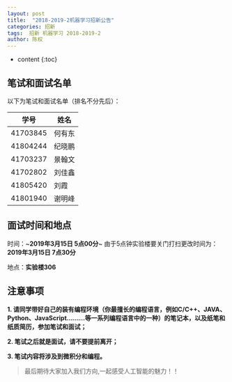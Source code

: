 ```yaml
---
layout: post
title:  "2018-2019-2机器学习招新公告"
categories: 招新
tags:  招新 机器学习 2018-2019-2
author: 陈权
---
```


* content
{:toc}
## 笔试和面试名单

以下为笔试和面试名单（排名不分先后）：

|学号|姓名|
|---|---|
|41703845|何有东|
|41804244|纪晓鹏|
|41703237|景翰文|
|41702802|刘佳鑫|
|41805420|刘霞|
|41801940|谢明峰|




## 面试时间和地点

时间：~**2019年3月15日 5点00分**~ 由于5点钟实验楼要关门打扫更改时间为：**2019年3月15日 7点30分**

地点：**实验楼306**



## 注意事项

**1. 请同学带好自己的装有编程环境（你最擅长的编程语言，例如C/C++、JAVA、Python、JavaScript.........等一系列编程语言中的一种）的笔记本，以及纸笔和纸质简历，参加笔试和面试；**

**2. 笔试之后就是面试，请不要提前离开；**

**3. 笔试内容将涉及到微积分和编程。**


<!--
## 笔试和面试通过名单

- **严为**
- **雷林鑫** 
- **张朗**
- **伍佳伟**
- **韩嘉伟**

*以上为通过名单，没有通过的同学希望努力提升自己的基础知识，谢谢参与。*

**PS:笔试的题目和答案将会在近期公布，有兴趣的同学可以关注。**
-->
>  最后期待大家加入我们方向,一起感受人工智能的魅力！！
